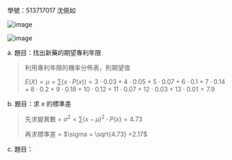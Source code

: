 學號：513717017 沈佩如

![image](https://github.com/user-attachments/assets/8eee6693-5149-40de-bb7f-7b69649cef61)

![image](https://github.com/user-attachments/assets/378be762-f4f0-40eb-ac1c-6356d57d51af)

a. 題目：找出新藥的期望專利年限
>
>利用專利年限的機率分佈表，則期望值
>
>$E(X) = \mu = \sum (x \cdot P(x)) = 3 \cdot 0.03 + 4 \cdot 0.05 + 5 \cdot 0.07 + 6 \cdot 0.1 + 7 \cdot 0.14 + 8 \cdot 0.2 + 9 \cdot 0.18 + 10 \cdot 0.12 + 11 \cdot 0.07 + 12 \cdot 0.03 + 13 \cdot 0.01 = 7.9$
>
b. 題目：求 𝑥 的標準差
>
>先求變異數 = $\sigma^2 = \sum (x - \mu)^2 \cdot P(x) = 4.73$
>
>再求標準差 = $\sigma = \sqrt{4.73} =2.17$
>
c. 題目：
